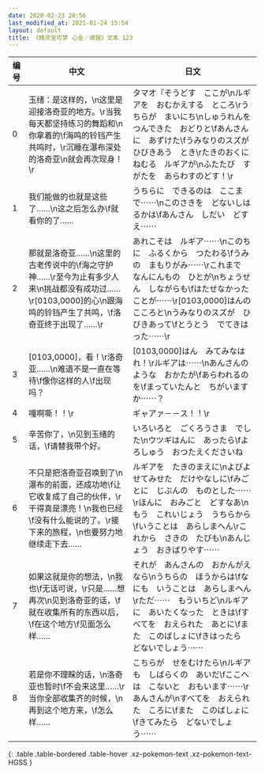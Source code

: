 ```yaml
---
date: 2020-02-23 20:56
last_modified_at: 2021-01-24 15:54
layout: default
title: 《精灵宝可梦 心金／魂银》文本 123
---
```

| 编号 | 中文 | 日文 |
| ---- | ---- | ---- |
| 0 | 玉绪：是这样的，\n这里是迎接洛奇亚的地方。\r当我每天都坚持练习的舞蹈和\n你拿着的\f海鸣的铃铛产生共鸣时，\r沉睡在瀑布深处的洛奇亚\n就会再次现身！\r | タマオ『そうどす　ここが\nルギアを　おむかえする　ところ\rうちらが　まいにち\nしゅうれんを　つんできた　おどりと\fあんさんに　あずけた\fうみなりのスズが　ひびきあう　とき\rたきのおくに　ねむる　ルギアが\nふたたび　すがたを　あらわすのどす！\r |
| 1 | 我们能做的也就是这些了……\n这之后怎么办\f就看你的了…… | うちらに　できるのは　ここまで⋯⋯\nこのさきを　どないしはるかは\fあんさん　しだい　どすえ⋯⋯ |
| 2 | 那就是洛奇亚……\n这里的古老传说中的\f海之守护神……\r至今为止有多少人来\n挑战都没有成功过……\r[0103,0000]的心\n跟海鸣的铃铛产生了共鸣，\f洛奇亚终于出现了……\r | あれこそは　ルギア⋯⋯\nこのちに　ふるくから　つたわる\fうみの　まもりがみ⋯⋯\rこれまで　なんにんもの　ひとが\nちょうせん　しながらも\fはたせなかった　ことが⋯⋯\r[0103,0000]はんの　こころと\nうみなりのスズが　ひびきあって\fとうとう　でてきはった⋯⋯\r |
| 3 | [0103,0000]，看！\r洛奇亚……\n难道不是一直在等待\f像你这样的人\f出现吗？ | [0103,0000]はん　みてみなはれ！\rルギアは⋯⋯\nあんさんのような　おかたが\fあらわれるのを\fまっていたんと　ちがいますか⋯⋯？ |
| 4 | 嘎啊嘶！！\r | ギャアァ－－ス！！\r |
| 5 | 辛苦你了，\n见到玉绪的话，\f请替我带个好。 | いろいろと　ごくろうさま　でした\nウツギはんに　あったら\fよろしゅう　おつたえくださいね |
| 6 | 不只是把洛奇亚召唤到了\n瀑布的前面，还成功地\f让它收复成了自己的伙伴，\r干得真是漂亮！\n我也已经\f没有什么能说的了。\r接下来的旅程，\n也要努力地继续走下去…… | ルギアを　たきのまえに\nよびよせてみせた　だけやなしに\fみごとに　じぶんの　ものとした⋯⋯\rほんに　おみごと　どすなあ\nもう　これいじょう　うちらから\fいうことは　あらしまへん\rこれから　さきの　たびも\nあんじょう　おきばりやす⋯⋯ |
| 7 | 如果这就是你的想法，\n我也\f无话可说，\r只是……想再次\n见到洛奇亚的话，\f就在收集所有的东西以后，\f在这个地方\f见面怎么样…… | それが　あんさんの　おかんがえなら\nうちらの　ほうからは\fなにも　いうことは　あらしまへん\rただ⋯⋯　もういちど\nルギアに　あいたくなった　ときは\fすべてを　おえられた　あとに\fまた　このばしょに\fきはったら　どないでしょう⋯⋯ |
| 8 | 若是你不理睬的话，\n洛奇亚也暂时\f不会来这里……\r当你全部收集齐的时候，\n再到这个地方来，\f怎么样…… | こちらが　せをむけたら\nルギアも　しばらくの　あいだ\fここへは　こないと　おもいます⋯⋯\rあんさんが\nすべてを　おえられた　ころに\fまた　このばしょに\fきてみたら　どないでしょう⋯⋯ |
{: .table .table-bordered .table-hover .xz-pokemon-text .xz-pokemon-text-HGSS }